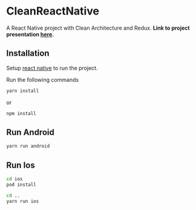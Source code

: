 # CleanReactNative

A React Native project with Clean Architecture and Redux. **Link to project presentation [here](https://prezi.com/view/2xncUY8NeKriirGfcdUs/).**

## Installation

Setup [react native](https://reactnative.dev/docs/environment-setup) to run the project.

Run the following commands

```bash
yarn install
```

or

```bash
npm install
```


## Run Android

```bash
yarn run android
```

## Run Ios

```bash
cd ios
pod install
```

```bash
cd ..
yarn run ios
```

